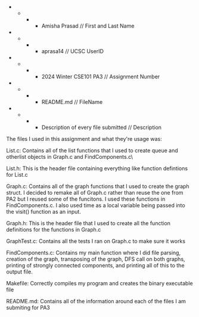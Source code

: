  * * * * Amisha Prasad // First and Last Name
 * * * * aprasa14 // UCSC UserID
 * * * * 2024 Winter CSE101 PA3 // Assignment Number
 * * * * README.md // FileName
 * * * * Description of every file submitted // Description
 

The files I used in this assignment and what they're usage was:

List.c: Contains all of the list functions that I used to create queue and otherlist objects in Graph.c and FindComponents.c\


List.h: This is the header file containing everything like function defintions for List.c


Graph.c: Contains all of the graph functions that I used to create the graph struct. I decided to remake all of Graph.c rather than reuse the one from PA2 but I reused some of the funcitons. I used these functions in FindComponents.c. I also used time as a local variable being passed into the visit() function as an input.


Graph.h: This is the header file that I used to create all the function definitions for the functions in Graph.c


GraphTest.c: Contains all the tests I ran on Graph.c to make sure it works


FindComponents.c: Contains my main function where I did file parsing, creation of the graph, transposing of the graph, DFS call on both graphs, printing of strongly connected components, and printing all of this to the output file.


Makefile: Correctly compiles my program and creates the binary executable file


README.md: Contains all of the information around each of the files I am submiting for PA3


